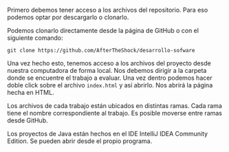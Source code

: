Primero debemos tener acceso a los archivos del repositorio. Para eso podemos optar por descargarlo o clonarlo.

Podemos clonarlo directamente desde la página de GitHub o con el siguiente comando:
```
git clone https://github.com/AfterTheShock/desarrollo-sofware
```
Una vez hecho esto, tenemos acceso a los archivos del proyecto desde nuestra computadora de forma local. Nos debemos dirigir a la carpeta donde se encuentre el trabajo a evaluar. Una vez dentro podemos hacer doble click sobre el archivo `index.html` y así abrirlo. Nos abrirá la página hecha en HTML.

Los archivos de cada trabajo están ubicados en distintas ramas. Cada rama tiene el nombre correspondiente al trabajo. Es posible moverse entre ramas desde GitHub.

Los proyectos de Java están hechos en el IDE IntelliJ IDEA Community Edition. Se pueden abrir desde el propio programa.
